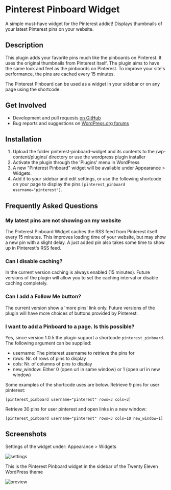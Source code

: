 # Pinterest Pinboard Widget

A simple must-have widget for the Pinterest addict! Displays thumbnails of your latest Pinterest pins on your website.

## Description

This plugin adds your favorite pins much like the pinboards on Pinterest. It uses the original thumbnails from Pinterest itself. The plugin aims to have the same look and feel as the pinboords on Pinterest. To improve your site's performance, the pins are cached every 15 minutes.

The Pinterest Pinboard can be used as a widget in your sidebar or on any page using the shortcode.

## Get Involved

* Development and pull requests [on GitHub](https://github.com/codefishnl/wordpress-pinterest-pinboard-widget)
* Bug reports and suggestions on [WordPress.org forums](http://wordpress.org/support/plugin/pinterest-pinboard-widget)

## Installation

1. Upload the folder pinterest-pinboard-widget and its contents to the /wp-content/plugins/ directory or use the wordpress plugin installer
1. Activate the plugin through the 'Plugins' menu in WordPress
1. A new "Pinterest Pinboard" widget will be available under Appearance > Widgets.
1. Add it to your sidebar and edit settings, or use the following shortcode on your page to display the pins `[pinterest_pinboard username="pinterest"]`.

## Frequently Asked Questions

### My latest pins are not showing on my website

The Pinterest Pinboard Widget caches the RSS feed from Pinterest itself every 15 minutes. This improves loading time of your website, but may show a new pin with a slight delay. A just added pin also takes some time to show up in Pinterest's RSS feed.

### Can I disable caching?

In the current version caching is always enabled (15 minutes). Future versions of the plugin will allow you to set the caching interval or disable caching completely.

### Can I add a Follow Me button?

The current version show a 'more pins' link only. Future versions of the plugin will have more choices of buttons provided by Pinterest.

### I want to add a Pinboard to a page. Is this possible?

Yes, since version 1.0.5 the plugin support a shortcode `pinterest_pinboard`. The following argument can be supplied:

* username: The pinterest username to retrieve the pins for
* rows: Nr. of rows of pins to display
* cols: Nr. of columns of pins to display
* new_window: Either 0 (open url in same window) or 1 (open url in new window)

Some examples of the shortcode uses are below. Retrieve 9 pins for user pinterest:

`[pinterest_pinboard username="pinterest" rows=3 cols=3]`

Retrieve 30 pins for user pinterest and open links in a new window:

`[pinterest_pinboard username="pinterest" rows=3 cols=10 new_window=1]`

## Screenshots

Settings of the widget under: Appearance > Widgets

![settings](https://raw.github.com/codefishnl/wordpress-pinterest-pinboard-widget/master/screenshot-1.jpg)

This is the Pinterest Pinboard widget in the sidebar of the Twenty Eleven WordPress theme

![preview](https://raw.github.com/codefishnl/wordpress-pinterest-pinboard-widget/master/screenshot-2.jpg)
